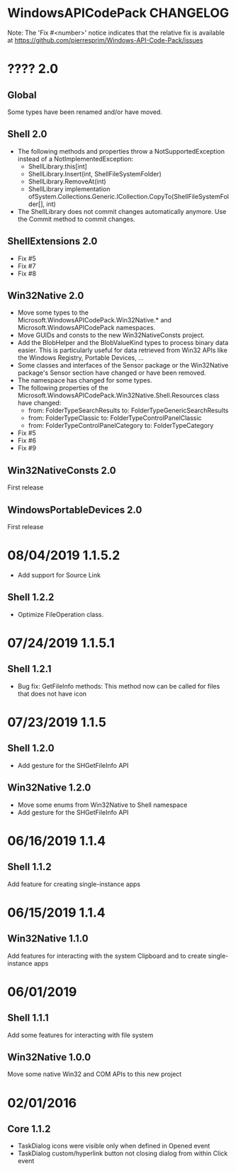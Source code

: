 WindowsAPICodePack CHANGELOG
============================

Note: The 'Fix #<number\>' notice indicates that the relative fix is available at https://github.com/pierresprim/Windows-API-Code-Pack/issues

???? 2.0
========

Global
------

Some types have been renamed and/or have moved.

Shell 2.0
---------

- The following methods and properties throw a NotSupportedException instead of a NotImplementedException:
    - ShellLibrary.this[int]
    - ShellLibrary.Insert(int, ShellFileSystemFolder)
    - ShellLibrary.RemoveAt(int)
    - ShellLibrary implementation ofSystem.Collections.Generic.ICollection<ShellFileSystemFolder>.CopyTo(ShellFileSystemFolder[], int)
- The ShellLibrary does not commit changes automatically anymore. Use the Commit method to commit changes.

ShellExtensions 2.0
-------------------

- Fix #5
- Fix #7
- Fix #8

Win32Native 2.0
---------------

- Move some types to the Microsoft.WindowsAPICodePack.Win32Native.* and Microsoft.WindowsAPICodePack namespaces.
- Move GUIDs and consts to the new Win32NativeConsts project.
- Add the BlobHelper and the BlobValueKind types to process binary data easier. This is particularly useful for data retrieved from Win32 APIs like the Windows Registry, Portable Devices, ...
- Some classes and interfaces of the Sensor package or the Win32Native package's Sensor section have changed or have been removed.
- The namespace has changed for some types.
- The following properties of the Microsoft.WindowsAPICodePack.Win32Native.Shell.Resources class have changed:
    - from: FolderTypeSearchResults to: FolderTypeGenericSearchResults
    - from: FolderTypeClassic to: FolderTypeControlPanelClassic
    - from: FolderTypeControlPanelCategory to: FolderTypeCategory
- Fix #5
- Fix #6
- Fix #9

Win32NativeConsts 2.0
--------------------

First release

WindowsPortableDevices 2.0
----------------------

First release

08/04/2019 1.1.5.2
==================

- Add support for Source Link

Shell 1.2.2
-----------
- Optimize FileOperation class.

07/24/2019 1.1.5.1
==================

Shell 1.2.1
------------
- Bug fix: GetFileInfo methods: This method now can be called for files that does not have icon

07/23/2019 1.1.5
================

Shell 1.2.0
-----------
- Add gesture for the SHGetFileInfo API

Win32Native 1.2.0
-----------------
- Move some enums from Win32Native to Shell namespace
- Add gesture for the SHGetFileInfo API

06/16/2019 1.1.4
================

Shell 1.1.2
-----------
Add feature for creating single-instance apps

06/15/2019 1.1.4
================

Win32Native 1.1.0
-----------------
Add features for interacting with the system Clipboard and to create single-instance apps

06/01/2019
==========

Shell 1.1.1
-----------
Add some features for interacting with file system

Win32Native 1.0.0
-----------------
Move some native Win32 and COM APIs to this new project

02/01/2016
==========
 
Core 1.1.2
----------
- TaskDialog icons were visible only when defined in Opened event
- TaskDialog custom/hyperlink button not closing dialog from within Click event